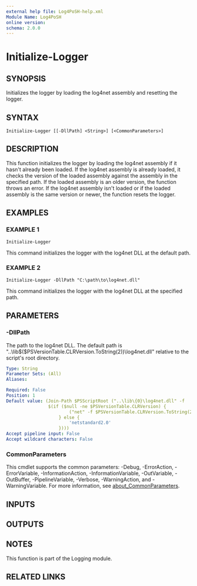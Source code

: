 ```yaml
---
external help file: Log4PoSH-help.xml
Module Name: Log4PoSH
online version:
schema: 2.0.0
---
```


# Initialize-Logger

## SYNOPSIS
Initializes the logger by loading the log4net assembly and resetting the logger.

## SYNTAX

```
Initialize-Logger [[-DllPath] <String>] [<CommonParameters>]
```

## DESCRIPTION
This function initializes the logger by loading the log4net assembly if it hasn't already been loaded.
If the log4net assembly is already loaded, it checks the version of the loaded assembly against the assembly in the specified path.
If the loaded assembly is an older version, the function throws an error.
If the log4net assembly isn't loaded or if the loaded assembly is the same version or newer, the function resets the logger.

## EXAMPLES

### EXAMPLE 1
```
Initialize-Logger
```

This command initializes the logger with the log4net DLL at the default path.

### EXAMPLE 2
```
Initialize-Logger -DllPath "C:\path\to\log4net.dll"
```

This command initializes the logger with the log4net DLL at the specified path.

## PARAMETERS

### -DllPath
The path to the log4net DLL.
The default path is "..\lib\$($PSVersionTable.CLRVersion.ToString(2))\log4net.dll" relative to the script's root directory.

```yaml
Type: String
Parameter Sets: (All)
Aliases:

Required: False
Position: 1
Default value: (Join-Path $PSScriptRoot ("..\lib\{0}\log4net.dll" -f
				$(if ($null -ne $PSVersionTable.CLRVersion) {
						("net" -f $PSVersionTable.CLRVersion.ToString(2))
					} else {
						'netstandard2.0'
					})))
Accept pipeline input: False
Accept wildcard characters: False
```

### CommonParameters
This cmdlet supports the common parameters: -Debug, -ErrorAction, -ErrorVariable, -InformationAction, -InformationVariable, -OutVariable, -OutBuffer, -PipelineVariable, -Verbose, -WarningAction, and -WarningVariable. For more information, see [about_CommonParameters](http://go.microsoft.com/fwlink/?LinkID=113216).

## INPUTS

## OUTPUTS

## NOTES
This function is part of the Logging module.

## RELATED LINKS
